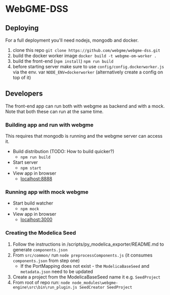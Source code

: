 # WebGME-DSS

## Deploying
For a full deployment you'll need nodejs, mongodb and docker.

 1. clone this repo `git clone https://github.com/webgme/webgme-dss.git`
 2. build the docker worker image `docker build -t webgme-om-worker .`
 3. build the front-end (`npm install`) `npm run build`
 4. before starting server make sure to use `config/config.dockerworker.js` via the env. var `NODE_ENV=dockerworker` (alternatively create a config on top of it)


## Developers

The front-end app can run both with webgme as backend and with a mock. Note that both these can run at the same time.

### Building app and run with webgme
This requires that mongodb is running and the webgme server can access it.

- Build distribution (TODO: How to build quicker?)
    - `npm run build`
- Start server
    - `npm start`
- View app in browser
    - [localhost:8888](http://localhost:8888)

### Running app with mock webgme

- Start build watcher
    - `npm mock`
- View app in browser
    - [localhost:3000](http://localhost:3000)
    

### Creating the Modelica Seed
 1. Follow the instructions in /scripts/py_modelica_exporter/README.md to generate `components.json`
 2. From `src/common/` run `node preprocessComponents.js` (it consumes `components.json` from step one)
    - If the PortMapping does not exist - the `ModelicaBaseSeed` and `metadata.json` need to be updated
 3. Create a project from the ModelicaBaseSeed name it e.g. `SeedProject`
 4. From root of repo run: `node node_modules\webgme-engine\src\bin\run_plugin.js SeedCreator SeedProject`